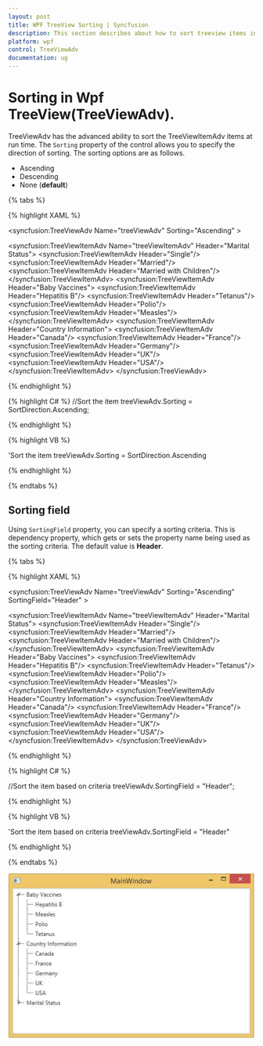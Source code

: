 ```yaml
---
layout: post
title: WPF TreeView Sorting | Syncfusion
description: This section describes about how to sort treeview items in WPF treeview and also explains about performing custom sorting in Wpf Treeview(TreeViewAdv).
platform: wpf
control: TreeViewAdv
documentation: ug
---
```

# Sorting in Wpf TreeView(TreeViewAdv).

TreeViewAdv has the advanced ability to sort the TreeViewItemAdv items at run time. The `Sorting` property of the control allows you to specify the direction of sorting. The sorting options are as follows.

* Ascending
* Descending
* None (__default__)

{% tabs %}

{% highlight XAML %}

<syncfusion:TreeViewAdv Name="treeViewAdv" Sorting="Ascending"  >
<!-- Adding TreeViewItemAdv -->
<syncfusion:TreeViewItemAdv Name="treeViewItemAdv"    Header="Marital Status">
<syncfusion:TreeViewItemAdv Header="Single"/>
<syncfusion:TreeViewItemAdv Header="Married"/>
<syncfusion:TreeViewItemAdv Header="Married with Children"/>
</syncfusion:TreeViewItemAdv>
<syncfusion:TreeViewItemAdv Header="Baby Vaccines">
<syncfusion:TreeViewItemAdv Header="Hepatitis B"/>
<syncfusion:TreeViewItemAdv Header="Tetanus"/>
<syncfusion:TreeViewItemAdv Header="Polio"/>
<syncfusion:TreeViewItemAdv Header="Measles"/>
</syncfusion:TreeViewItemAdv>
<syncfusion:TreeViewItemAdv Header="Country Information">
<syncfusion:TreeViewItemAdv Header="Canada"/>
<syncfusion:TreeViewItemAdv Header="France"/>
<syncfusion:TreeViewItemAdv Header="Germany"/>
<syncfusion:TreeViewItemAdv Header="UK"/>
<syncfusion:TreeViewItemAdv Header="USA"/>
</syncfusion:TreeViewItemAdv>
</syncfusion:TreeViewAdv>

{% endhighlight %}

{% highlight C# %}
//Sort the item
treeViewAdv.Sorting = SortDirection.Ascending;

{% endhighlight %}

{% highlight VB %}

'Sort the item
treeViewAdv.Sorting = SortDirection.Ascending

{% endhighlight %}

{% endtabs %}

## Sorting field

Using `SortingField` property, you can specify a sorting criteria. This is dependency property, which gets or sets the property name being used as the sorting criteria. The default value is __Header__.

{% tabs %}

{% highlight XAML %}

<syncfusion:TreeViewAdv Name="treeViewAdv" Sorting="Ascending" SortingField="Header"  >
<!-- Adding TreeViewItemAdv -->
<syncfusion:TreeViewItemAdv Name="treeViewItemAdv"    Header="Marital Status">
<syncfusion:TreeViewItemAdv Header="Single"/>
<syncfusion:TreeViewItemAdv Header="Married"/>
<syncfusion:TreeViewItemAdv Header="Married with Children"/>
</syncfusion:TreeViewItemAdv>
<syncfusion:TreeViewItemAdv Header="Baby Vaccines">
<syncfusion:TreeViewItemAdv Header="Hepatitis B"/>
<syncfusion:TreeViewItemAdv Header="Tetanus"/>
<syncfusion:TreeViewItemAdv Header="Polio"/>
<syncfusion:TreeViewItemAdv Header="Measles"/>
</syncfusion:TreeViewItemAdv>
<syncfusion:TreeViewItemAdv Header="Country Information">
<syncfusion:TreeViewItemAdv Header="Canada"/>
<syncfusion:TreeViewItemAdv Header="France"/>
<syncfusion:TreeViewItemAdv Header="Germany"/>
<syncfusion:TreeViewItemAdv Header="UK"/>
<syncfusion:TreeViewItemAdv Header="USA"/>
</syncfusion:TreeViewItemAdv>
</syncfusion:TreeViewAdv>

{% endhighlight %}

{% highlight C# %}

//Sort the item based on criteria
treeViewAdv.SortingField = "Header";

{% endhighlight %}

{% highlight VB %}

'Sort the item based on criteria
treeViewAdv.SortingField = "Header"

{% endhighlight %}

{% endtabs %}

![Show the sorted WPF TreeView items](Sorting_treeviewitemadv_images/Sorting_treeviewitemadv_img1.jpeg)


